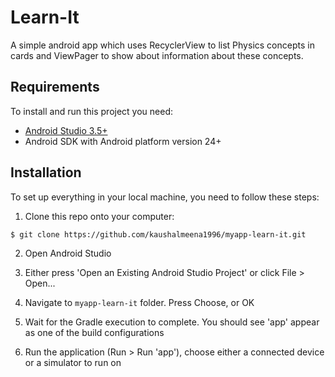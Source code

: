 # Learn-It

A simple android app which uses RecyclerView to list Physics concepts in cards and ViewPager to show about information about these concepts.

## Requirements

To install and run this project you need:

- [Android Studio 3.5+](https://developer.android.com/studio "Android Studio 3.5+")
- Android SDK with Android platform version 24+

## Installation

To set up everything in your local machine, you need to follow these steps:

1. Clone this repo onto your computer:

```bash
$ git clone https://github.com/kaushalmeena1996/myapp-learn-it.git
```

2. Open Android Studio

3. Either press 'Open an Existing Android Studio Project' or click File > Open...

4. Navigate to `myapp-learn-it` folder. Press Choose, or OK

5. Wait for the Gradle execution to complete. You should see 'app' appear as one of the build configurations

6. Run the application (Run > Run 'app'), choose either a connected device or a simulator to run on
